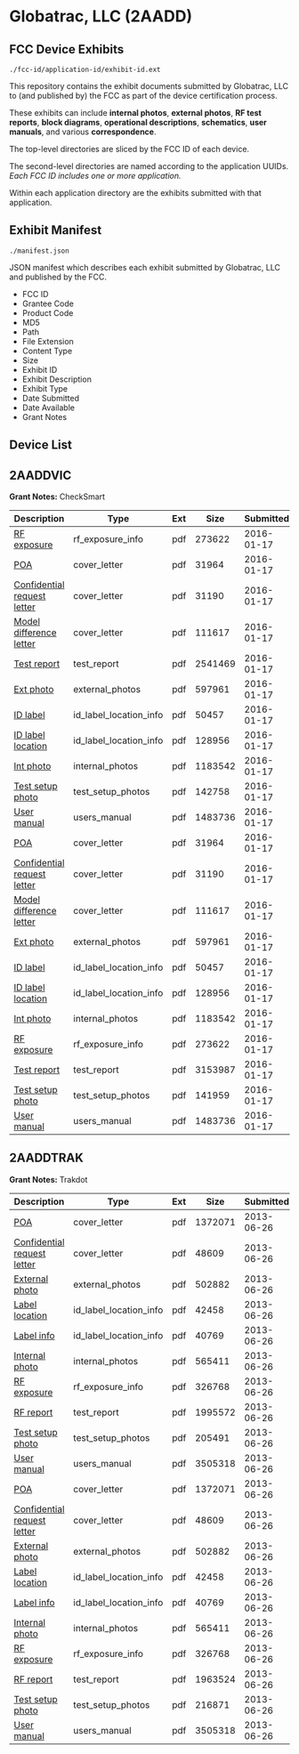 # Globatrac, LLC (2AADD)
## FCC Device Exhibits

```
./fcc-id/application-id/exhibit-id.ext
```

This repository contains the exhibit documents submitted by Globatrac, LLC to (and published by) the FCC as part of the device certification process.

These exhibits can include **internal photos**, **external photos**, **RF test reports**, **block diagrams**, **operational descriptions**, **schematics**, **user manuals**, and various **correspondence**.

The top-level directories are sliced by the FCC ID of each device.

The second-level directories are named according to the application UUIDs. *Each FCC ID includes one or more application.*

Within each application directory are the exhibits submitted with that application. 

## Exhibit Manifest

```
./manifest.json
```

JSON manifest which describes each exhibit submitted by Globatrac, LLC and published by the FCC.

- FCC ID
- Grantee Code
- Product Code
- MD5
- Path
- File Extension
- Content Type
- Size
- Exhibit ID
- Exhibit Description
- Exhibit Type
- Date Submitted
- Date Available
- Grant Notes

## Device List
## 2AADDVIC
**Grant Notes:** CheckSmart

| Description | Type | Ext | Size | Submitted | Available |
| ----------- | ---- | --- | ---- | --------- | --------- |
| [RF exposure](2AADDVIC/a650ba325a17ff1e560d2ec11ee7e0d3/2875100.pdf) | rf_exposure_info | pdf | 273622 | 2016-01-17 | 2016-01-18 |
| [POA](2AADDVIC/a650ba325a17ff1e560d2ec11ee7e0d3/2875097.pdf) | cover_letter | pdf | 31964 | 2016-01-17 | 2016-01-18 |
| [Confidential request letter](2AADDVIC/a650ba325a17ff1e560d2ec11ee7e0d3/2875098.pdf) | cover_letter | pdf | 31190 | 2016-01-17 | 2016-01-18 |
| [Model difference letter](2AADDVIC/a650ba325a17ff1e560d2ec11ee7e0d3/2875099.pdf) | cover_letter | pdf | 111617 | 2016-01-17 | 2016-01-18 |
| [Test report](2AADDVIC/a650ba325a17ff1e560d2ec11ee7e0d3/2875101.pdf) | test_report | pdf | 2541469 | 2016-01-17 | 2016-01-18 |
| [Ext photo](2AADDVIC/a650ba325a17ff1e560d2ec11ee7e0d3/2875103.pdf) | external_photos | pdf | 597961 | 2016-01-17 | 2016-01-18 |
| [ID label](2AADDVIC/a650ba325a17ff1e560d2ec11ee7e0d3/2875131.pdf) | id_label_location_info | pdf | 50457 | 2016-01-17 | 2016-01-18 |
| [ID label location](2AADDVIC/a650ba325a17ff1e560d2ec11ee7e0d3/2875132.pdf) | id_label_location_info | pdf | 128956 | 2016-01-17 | 2016-01-18 |
| [Int photo](2AADDVIC/a650ba325a17ff1e560d2ec11ee7e0d3/2875104.pdf) | internal_photos | pdf | 1183542 | 2016-01-17 | 2016-01-18 |
| [Test setup photo](2AADDVIC/a650ba325a17ff1e560d2ec11ee7e0d3/2875102.pdf) | test_setup_photos | pdf | 142758 | 2016-01-17 | 2016-01-18 |
| [User manual](2AADDVIC/a650ba325a17ff1e560d2ec11ee7e0d3/2875130.pdf) | users_manual | pdf | 1483736 | 2016-01-17 | 2016-01-18 |
| [POA](2AADDVIC/bd2ff6bfdfb81863224e1c28fb749520/2875097.pdf) | cover_letter | pdf | 31964 | 2016-01-17 | 2016-01-18 |
| [Confidential request letter](2AADDVIC/bd2ff6bfdfb81863224e1c28fb749520/2875098.pdf) | cover_letter | pdf | 31190 | 2016-01-17 | 2016-01-18 |
| [Model difference letter](2AADDVIC/bd2ff6bfdfb81863224e1c28fb749520/2875099.pdf) | cover_letter | pdf | 111617 | 2016-01-17 | 2016-01-18 |
| [Ext photo](2AADDVIC/bd2ff6bfdfb81863224e1c28fb749520/2875103.pdf) | external_photos | pdf | 597961 | 2016-01-17 | 2016-01-18 |
| [ID label](2AADDVIC/bd2ff6bfdfb81863224e1c28fb749520/2875131.pdf) | id_label_location_info | pdf | 50457 | 2016-01-17 | 2016-01-18 |
| [ID label location](2AADDVIC/bd2ff6bfdfb81863224e1c28fb749520/2875132.pdf) | id_label_location_info | pdf | 128956 | 2016-01-17 | 2016-01-18 |
| [Int photo](2AADDVIC/bd2ff6bfdfb81863224e1c28fb749520/2875104.pdf) | internal_photos | pdf | 1183542 | 2016-01-17 | 2016-01-18 |
| [RF exposure](2AADDVIC/bd2ff6bfdfb81863224e1c28fb749520/2875100.pdf) | rf_exposure_info | pdf | 273622 | 2016-01-17 | 2016-01-18 |
| [Test report](2AADDVIC/bd2ff6bfdfb81863224e1c28fb749520/2875116.pdf) | test_report | pdf | 3153987 | 2016-01-17 | 2016-01-18 |
| [Test setup photo](2AADDVIC/bd2ff6bfdfb81863224e1c28fb749520/2875117.pdf) | test_setup_photos | pdf | 141959 | 2016-01-17 | 2016-01-18 |
| [User manual](2AADDVIC/bd2ff6bfdfb81863224e1c28fb749520/2875130.pdf) | users_manual | pdf | 1483736 | 2016-01-17 | 2016-01-18 |
## 2AADDTRAK
**Grant Notes:** Trakdot

| Description | Type | Ext | Size | Submitted | Available |
| ----------- | ---- | --- | ---- | --------- | --------- |
| [POA](2AADDTRAK/9cba9e48f21c3d6704b2cb347703066d/2000585.pdf) | cover_letter | pdf | 1372071 | 2013-06-26 | 2013-06-26 |
| [Confidential request letter](2AADDTRAK/9cba9e48f21c3d6704b2cb347703066d/2000586.pdf) | cover_letter | pdf | 48609 | 2013-06-26 | 2013-06-26 |
| [External photo](2AADDTRAK/9cba9e48f21c3d6704b2cb347703066d/2000595.pdf) | external_photos | pdf | 502882 | 2013-06-26 | 2013-06-26 |
| [Label location](2AADDTRAK/9cba9e48f21c3d6704b2cb347703066d/2000597.pdf) | id_label_location_info | pdf | 42458 | 2013-06-26 | 2013-06-26 |
| [Label info](2AADDTRAK/9cba9e48f21c3d6704b2cb347703066d/2000598.pdf) | id_label_location_info | pdf | 40769 | 2013-06-26 | 2013-06-26 |
| [Internal photo](2AADDTRAK/9cba9e48f21c3d6704b2cb347703066d/2000596.pdf) | internal_photos | pdf | 565411 | 2013-06-26 | 2013-06-26 |
| [RF exposure](2AADDTRAK/9cba9e48f21c3d6704b2cb347703066d/2000592.pdf) | rf_exposure_info | pdf | 326768 | 2013-06-26 | 2013-06-26 |
| [RF report](2AADDTRAK/9cba9e48f21c3d6704b2cb347703066d/2000593.pdf) | test_report | pdf | 1995572 | 2013-06-26 | 2013-06-26 |
| [Test setup photo](2AADDTRAK/9cba9e48f21c3d6704b2cb347703066d/2000594.pdf) | test_setup_photos | pdf | 205491 | 2013-06-26 | 2013-06-26 |
| [User manual](2AADDTRAK/9cba9e48f21c3d6704b2cb347703066d/2000599.pdf) | users_manual | pdf | 3505318 | 2013-06-26 | 2013-06-26 |
| [POA](2AADDTRAK/f159f38d12829b70185a5cc9fc9ae005/2000585.pdf) | cover_letter | pdf | 1372071 | 2013-06-26 | 2013-06-26 |
| [Confidential request letter](2AADDTRAK/f159f38d12829b70185a5cc9fc9ae005/2000586.pdf) | cover_letter | pdf | 48609 | 2013-06-26 | 2013-06-26 |
| [External photo](2AADDTRAK/f159f38d12829b70185a5cc9fc9ae005/2000595.pdf) | external_photos | pdf | 502882 | 2013-06-26 | 2013-06-26 |
| [Label location](2AADDTRAK/f159f38d12829b70185a5cc9fc9ae005/2000597.pdf) | id_label_location_info | pdf | 42458 | 2013-06-26 | 2013-06-26 |
| [Label info](2AADDTRAK/f159f38d12829b70185a5cc9fc9ae005/2000598.pdf) | id_label_location_info | pdf | 40769 | 2013-06-26 | 2013-06-26 |
| [Internal photo](2AADDTRAK/f159f38d12829b70185a5cc9fc9ae005/2000596.pdf) | internal_photos | pdf | 565411 | 2013-06-26 | 2013-06-26 |
| [RF exposure](2AADDTRAK/f159f38d12829b70185a5cc9fc9ae005/2000592.pdf) | rf_exposure_info | pdf | 326768 | 2013-06-26 | 2013-06-26 |
| [RF report](2AADDTRAK/f159f38d12829b70185a5cc9fc9ae005/2000609.pdf) | test_report | pdf | 1963524 | 2013-06-26 | 2013-06-26 |
| [Test setup photo](2AADDTRAK/f159f38d12829b70185a5cc9fc9ae005/2000610.pdf) | test_setup_photos | pdf | 216871 | 2013-06-26 | 2013-06-26 |
| [User manual](2AADDTRAK/f159f38d12829b70185a5cc9fc9ae005/2000599.pdf) | users_manual | pdf | 3505318 | 2013-06-26 | 2013-06-26 |
